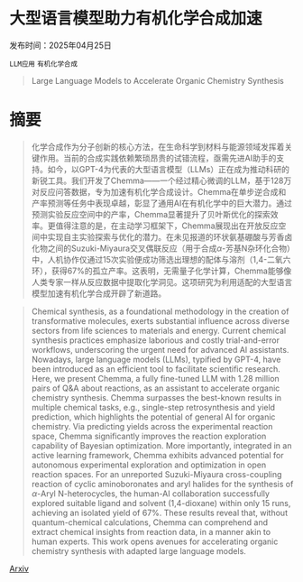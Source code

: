 # 大型语言模型助力有机化学合成加速

发布时间：2025年04月25日

`LLM应用` `有机化学合成`

> Large Language Models to Accelerate Organic Chemistry Synthesis

# 摘要

> 化学合成作为分子创新的核心方法，在生命科学到材料与能源领域发挥着关键作用。当前的合成实践依赖繁琐昂贵的试错流程，亟需先进AI助手的支持。如今，以GPT-4为代表的大型语言模型（LLMs）正在成为推动科研的新锐工具。我们开发了Chemma——一个经过精心微调的LLM，基于128万对反应问答数据，专为加速有机化学合成设计。Chemma在单步逆合成和产率预测等任务中表现卓越，彰显了通用AI在有机化学中的巨大潜力。通过预测实验反应空间中的产率，Chemma显著提升了贝叶斯优化的探索效率。更值得注意的是，在主动学习框架下，Chemma展现出在开放反应空间中实现自主实验探索与优化的潜力。在未见报道的环状氨基硼酸与芳香卤化物之间的Suzuki-Miyaura交叉偶联反应（用于合成$α$-芳基N杂环化合物）中，人机协作仅通过15次实验便成功筛选出理想的配体与溶剂（1,4-二氧六环），获得67%的孤立产率。这表明，无需量子化学计算，Chemma能够像人类专家一样从反应数据中提取化学洞见。这项研究为利用适配的大型语言模型加速有机化学合成开辟了新道路。

> Chemical synthesis, as a foundational methodology in the creation of transformative molecules, exerts substantial influence across diverse sectors from life sciences to materials and energy. Current chemical synthesis practices emphasize laborious and costly trial-and-error workflows, underscoring the urgent need for advanced AI assistants. Nowadays, large language models (LLMs), typified by GPT-4, have been introduced as an efficient tool to facilitate scientific research. Here, we present Chemma, a fully fine-tuned LLM with 1.28 million pairs of Q&A about reactions, as an assistant to accelerate organic chemistry synthesis. Chemma surpasses the best-known results in multiple chemical tasks, e.g., single-step retrosynthesis and yield prediction, which highlights the potential of general AI for organic chemistry. Via predicting yields across the experimental reaction space, Chemma significantly improves the reaction exploration capability of Bayesian optimization. More importantly, integrated in an active learning framework, Chemma exhibits advanced potential for autonomous experimental exploration and optimization in open reaction spaces. For an unreported Suzuki-Miyaura cross-coupling reaction of cyclic aminoboronates and aryl halides for the synthesis of $α$-Aryl N-heterocycles, the human-AI collaboration successfully explored suitable ligand and solvent (1,4-dioxane) within only 15 runs, achieving an isolated yield of 67%. These results reveal that, without quantum-chemical calculations, Chemma can comprehend and extract chemical insights from reaction data, in a manner akin to human experts. This work opens avenues for accelerating organic chemistry synthesis with adapted large language models.

[Arxiv](https://arxiv.org/abs/2504.18340)